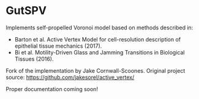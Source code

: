 # GutSPV

Implements self-propelled Voronoi model based on methods described in:
- Barton et al. Active Vertex Model for cell-resolution description of epithelial 
tissue mechanics (2017).
- Bi et al. Motility-Driven Glass and Jamming Transitions in Biological Tissues
(2016).

Fork of the implementation by Jake Cornwall-Scoones. Original project source:
https://github.com/jakesorel/active_vertex/

Proper documentation coming soon!

